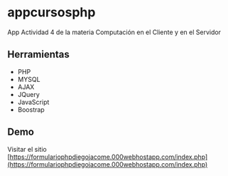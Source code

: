 # appcursosphp
App Actividad 4 de la materia Computación en el Cliente y en el Servidor

## Herramientas

* PHP
* MYSQL
* AJAX
* JQuery
* JavaScript
* Boostrap

## Demo

Visitar el sitio [https://formulariophpdiegojacome.000webhostapp.com/index.php](https://formulariophpdiegojacome.000webhostapp.com/index.php)

